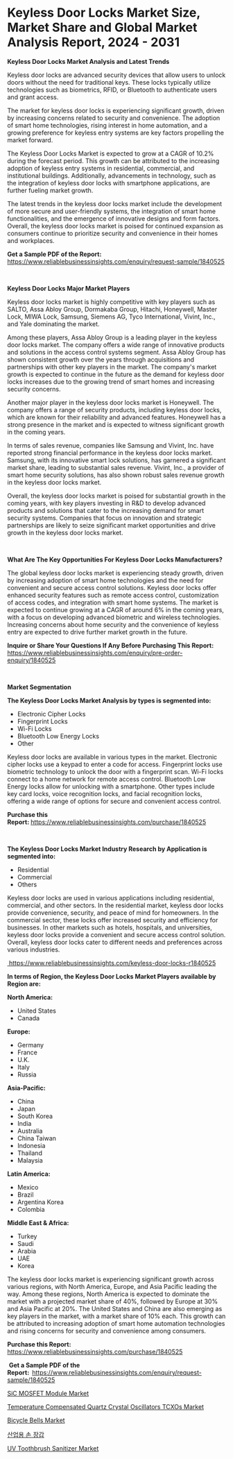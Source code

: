 <p><h1>Keyless Door Locks Market Size, Market Share and Global Market Analysis Report, 2024 - 2031</h1></p><p><strong>Keyless Door Locks Market Analysis and Latest Trends</strong></p>
<p><p>Keyless door locks are advanced security devices that allow users to unlock doors without the need for traditional keys. These locks typically utilize technologies such as biometrics, RFID, or Bluetooth to authenticate users and grant access.</p><p>The market for keyless door locks is experiencing significant growth, driven by increasing concerns related to security and convenience. The adoption of smart home technologies, rising interest in home automation, and a growing preference for keyless entry systems are key factors propelling the market forward.</p><p>The Keyless Door Locks Market is expected to grow at a CAGR of 10.2% during the forecast period. This growth can be attributed to the increasing adoption of keyless entry systems in residential, commercial, and institutional buildings. Additionally, advancements in technology, such as the integration of keyless door locks with smartphone applications, are further fueling market growth.</p><p>The latest trends in the keyless door locks market include the development of more secure and user-friendly systems, the integration of smart home functionalities, and the emergence of innovative designs and form factors. Overall, the keyless door locks market is poised for continued expansion as consumers continue to prioritize security and convenience in their homes and workplaces.</p></p>
<p><strong>Get a Sample PDF of the Report:&nbsp;</strong> <a href="https://www.reliablebusinessinsights.com/enquiry/request-sample/1840525">https://www.reliablebusinessinsights.com/enquiry/request-sample/1840525</a></p>
<p>&nbsp;</p>
<p><strong>Keyless Door Locks Major Market Players</strong></p>
<p><p>Keyless door locks market is highly competitive with key players such as SALTO, Assa Abloy Group, Dormakaba Group, Hitachi, Honeywell, Master Lock, MIWA Lock, Samsung, Siemens AG, Tyco International, Vivint, Inc., and Yale dominating the market.</p><p>Among these players, Assa Abloy Group is a leading player in the keyless door locks market. The company offers a wide range of innovative products and solutions in the access control systems segment. Assa Abloy Group has shown consistent growth over the years through acquisitions and partnerships with other key players in the market. The company's market growth is expected to continue in the future as the demand for keyless door locks increases due to the growing trend of smart homes and increasing security concerns.</p><p>Another major player in the keyless door locks market is Honeywell. The company offers a range of security products, including keyless door locks, which are known for their reliability and advanced features. Honeywell has a strong presence in the market and is expected to witness significant growth in the coming years.</p><p>In terms of sales revenue, companies like Samsung and Vivint, Inc. have reported strong financial performance in the keyless door locks market. Samsung, with its innovative smart lock solutions, has garnered a significant market share, leading to substantial sales revenue. Vivint, Inc., a provider of smart home security solutions, has also shown robust sales revenue growth in the keyless door locks market.</p><p>Overall, the keyless door locks market is poised for substantial growth in the coming years, with key players investing in R&D to develop advanced products and solutions that cater to the increasing demand for smart security systems. Companies that focus on innovation and strategic partnerships are likely to seize significant market opportunities and drive growth in the keyless door locks market.</p></p>
<p>&nbsp;</p>
<p><strong>What Are The Key Opportunities For Keyless Door Locks Manufacturers?</strong></p>
<p><p>The global keyless door locks market is experiencing steady growth, driven by increasing adoption of smart home technologies and the need for convenient and secure access control solutions. Keyless door locks offer enhanced security features such as remote access control, customization of access codes, and integration with smart home systems. The market is expected to continue growing at a CAGR of around 6% in the coming years, with a focus on developing advanced biometric and wireless technologies. Increasing concerns about home security and the convenience of keyless entry are expected to drive further market growth in the future.</p></p>
<p><strong>Inquire or Share Your Questions If Any Before Purchasing This Report:</strong> <a href="https://www.reliablebusinessinsights.com/enquiry/pre-order-enquiry/1840525">https://www.reliablebusinessinsights.com/enquiry/pre-order-enquiry/1840525</a></p>
<p>&nbsp;</p>
<p><strong>Market Segmentation</strong></p>
<p><strong>The Keyless Door Locks Market Analysis by types is segmented into:</strong></p>
<p><ul><li>Electronic Cipher Locks</li><li>Fingerprint Locks</li><li>Wi-Fi Locks</li><li>Bluetooth Low Energy Locks</li><li>Other</li></ul></p>
<p><p>Keyless door locks are available in various types in the market. Electronic cipher locks use a keypad to enter a code for access. Fingerprint locks use biometric technology to unlock the door with a fingerprint scan. Wi-Fi locks connect to a home network for remote access control. Bluetooth Low Energy locks allow for unlocking with a smartphone. Other types include key card locks, voice recognition locks, and facial recognition locks, offering a wide range of options for secure and convenient access control.</p></p>
<p><strong>Purchase this Report:&nbsp;</strong><a href="https://www.reliablebusinessinsights.com/purchase/1840525">https://www.reliablebusinessinsights.com/purchase/1840525</a></p>
<p>&nbsp;</p>
<p><strong>The Keyless Door Locks Market Industry Research by Application is segmented into:</strong></p>
<p><ul><li>Residential</li><li>Commercial</li><li>Others</li></ul></p>
<p><p>Keyless door locks are used in various applications including residential, commercial, and other sectors. In the residential market, keyless door locks provide convenience, security, and peace of mind for homeowners. In the commercial sector, these locks offer increased security and efficiency for businesses. In other markets such as hotels, hospitals, and universities, keyless door locks provide a convenient and secure access control solution. Overall, keyless door locks cater to different needs and preferences across various industries.</p></p>
<p><a href="https://www.reliablebusinessinsights.com/keyless-door-locks-r1840525">&nbsp;https://www.reliablebusinessinsights.com/keyless-door-locks-r1840525</a></p>
<p><strong>In terms of Region, the Keyless Door Locks Market Players available by Region are:</strong></p>
<p>
    <p> <strong> North America: </strong>
        <ul>
            <li>United States</li>
            <li>Canada</li>
        </ul>
        </p> 
    <p> <strong> Europe: </strong>
        <ul>
            <li>Germany</li>
            <li>France</li>
            <li>U.K.</li>
            <li>Italy</li>
            <li>Russia</li>
        </ul>
        </p> 
    <p> <strong> Asia-Pacific: </strong>
        <ul>
            <li>China</li>
            <li>Japan</li>
            <li>South Korea</li>
            <li>India</li>
            <li>Australia</li>
            <li>China Taiwan</li>
            <li>Indonesia</li>
            <li>Thailand</li>
            <li>Malaysia</li>
        </ul>
        </p> 
    <p> <strong> Latin America: </strong>
        <ul>
            <li>Mexico</li>
            <li>Brazil</li>
            <li>Argentina Korea</li>
            <li>Colombia</li>
        </ul>
        </p> 
    <p> <strong> Middle East & Africa: </strong>
        <ul>
            <li>Turkey</li>
            <li>Saudi</li>
            <li>Arabia</li>
            <li>UAE</li>
            <li>Korea</li>
        </ul>
    </p>
    </p>
<p><p>The keyless door locks market is experiencing significant growth across various regions, with North America, Europe, and Asia Pacific leading the way. Among these regions, North America is expected to dominate the market with a projected market share of 40%, followed by Europe at 30% and Asia Pacific at 20%. The United States and China are also emerging as key players in the market, with a market share of 10% each. This growth can be attributed to increasing adoption of smart home automation technologies and rising concerns for security and convenience among consumers.</p></p>
<p><strong>Purchase this Report: </strong><a href="https://www.reliablebusinessinsights.com/purchase/1840525">https://www.reliablebusinessinsights.com/purchase/1840525</a></p>
<p>&nbsp;<strong>Get a Sample PDF of the Report:&nbsp;&nbsp;</strong><a href="https://www.reliablebusinessinsights.com/enquiry/request-sample/1840525">https://www.reliablebusinessinsights.com/enquiry/request-sample/1840525</a></p>
<p><strong></strong></p>
<p><p><a href="https://medium.com/@richard.james09789/global-sic-mosfet-module-market-share-and-growth-opportunities-and-market-size-growing-with-a-cagr-fac0430df1ea">SiC MOSFET Module Market</a></p><p><a href="https://medium.com/@rachel.baile55467/exploring-temperature-compensated-quartz-crystal-oscillators-tcxos-market-dynamics-global-trends-8fe60fd02d16">Temperature Compensated Quartz Crystal Oscillators TCXOs Market</a></p><p><a href="https://github.com/HallieBird1/Market-Research-Report-List-1/blob/main/bicycle-bells-market.md">Bicycle Bells Market</a></p><p><a href="https://medium.com/@iarhbiqv81/%EA%B8%80%EB%A1%9C%EB%B2%8C-%EC%82%B0%EC%97%85%EC%9A%A9-%EC%86%90-%EC%9E%A5%EA%B0%91-%EC%8B%9C%EC%9E%A5-%EC%9D%91%EC%9A%A9-%EC%B5%9C%EC%A2%85%EC%82%AC%EC%9A%A9-%EC%82%B0%EC%97%85-%EC%9C%A0%ED%98%95-%EC%9E%A5%EB%B9%84-%EB%B0%8F-%EC%A7%80%EC%97%AD%EC%97%90-%EC%B4%88%EC%A0%90%EC%9D%84-%EB%A7%9E%EC%B6%98-%EB%B6%84%EC%84%9D-%EB%B0%8F-%EC%98%88%EC%B8%A1-2024-2031-5377d25e0080">산업용 손 장갑</a></p><p><a href="https://github.com/AarobcfAusbdnjvXff/Market-Research-Report-List-1/blob/main/uv-toothbrush-sanitizer-market.md">UV Toothbrush Sanitizer Market</a></p></p>